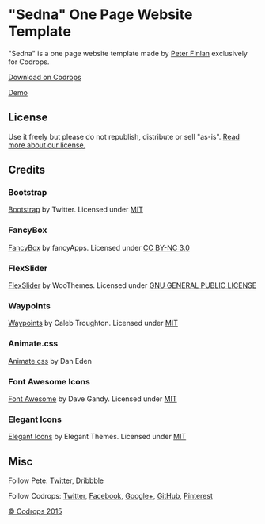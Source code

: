 # "Sedna" One Page Website Template

"Sedna" is a one page website template made by [Peter Finlan](https://peterfinlan.com/) exclusively for Codrops.

[Download on Codrops](https://tympanus.net/codrops/?p=24660)

[Demo](https://tympanus.net/Freebies/Sedna/)

## License

Use it freely but please do not republish, distribute or sell "as-is". [Read more about our license.](https://tympanus.net/codrops/licensing/)

## Credits 

### Bootstrap

[Bootstrap](https://getbootstrap.com/) by Twitter. Licensed under [MIT](https://github.com/twbs/bootstrap/blob/master/LICENSE)

### FancyBox

[FancyBox](https://fancyapps.com/fancybox/) by fancyApps. Licensed under [CC BY-NC 3.0](https://creativecommons.org/licenses/by-nc/3.0/)

### FlexSlider

[FlexSlider](https://www.woothemes.com/flexslider/) by WooThemes. Licensed under [GNU GENERAL PUBLIC LICENSE](https://github.com/woothemes/FlexSlider/blob/master/LICENSE.md)

### Waypoints

[Waypoints](https://github.com/imakewebthings/waypoints) by Caleb Troughton. Licensed under [MIT](https://github.com/imakewebthings/waypoints/blog/master/licenses.txt)

### Animate.css

[Animate.css](https://daneden.github.io/animate.css/) by Dan Eden

### Font Awesome Icons 

[Font Awesome](https://fortawesome.github.io/Font-Awesome/) by Dave Gandy. Licensed under [MIT](https://opensource.org/licenses/mit-license.html)

### Elegant Icons 

[Elegant Icons](https://www.elegantthemes.com/blog/resources/elegant-icon-font/) by Elegant Themes. Licensed under [MIT](https://opensource.org/licenses/mit-license.html)

## Misc

Follow Pete: [Twitter](https://twitter.com/peterfinlan), [Dribbble](https://www.dribbble.com/peterfinlan)

Follow Codrops: [Twitter](https://www.twitter.com/codrops), [Facebook](https://www.facebook.com/pages/Codrops/159107397912), [Google+](https://plus.google.com/101095823814290637419), [GitHub](https://github.com/codrops), [Pinterest](https://www.pinterest.com/codrops/)

[© Codrops 2015](https://www.codrops.com)


